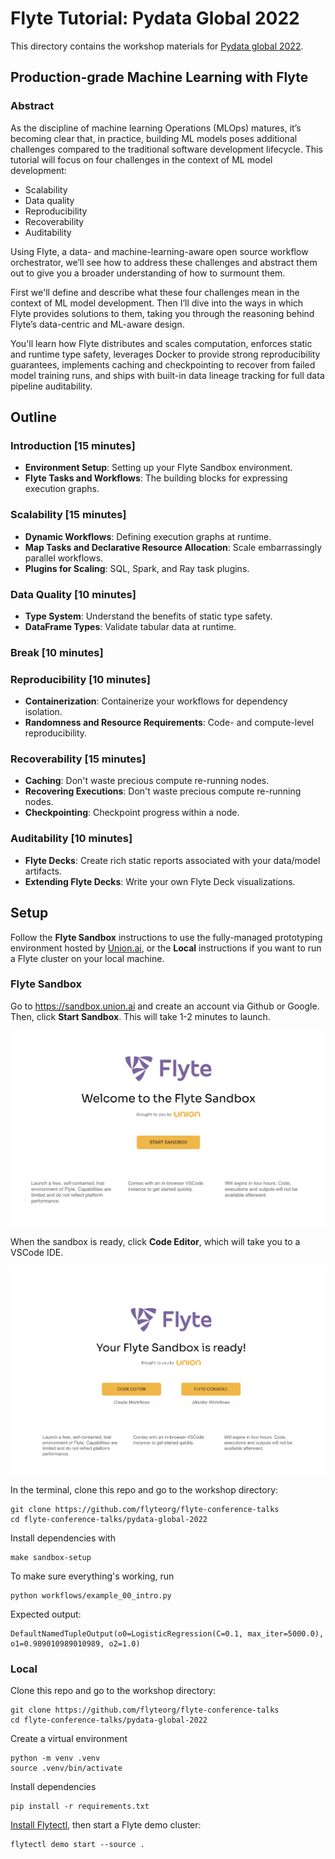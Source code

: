 # Flyte Tutorial: Pydata Global 2022

This directory contains the workshop materials for [Pydata global 2022](https://pydata.org/global2022/).

## Production-grade Machine Learning with Flyte

### Abstract

As the discipline of machine learning Operations (MLOps) matures, it’s becoming
clear that, in practice, building ML models poses additional challenges compared
to the traditional software development lifecycle. This tutorial will focus on
four challenges in the context of ML model development:

- Scalability
- Data quality
- Reproducibility
- Recoverability
- Auditability

Using Flyte, a data- and machine-learning-aware open source workflow orchestrator,
we’ll see how to address these challenges and abstract them out to give you a
broader understanding of how to surmount them.

First we'll define and describe what these four challenges mean in the context
of ML model development. Then I’ll dive into the ways in which Flyte provides
solutions to them, taking you through the reasoning behind Flyte’s data-centric
and ML-aware design.

You'll learn how Flyte distributes and scales computation, enforces static and
runtime type safety, leverages Docker to provide strong reproducibility
guarantees, implements caching and checkpointing to recover from failed model
training runs, and ships with built-in data lineage tracking for full data
pipeline auditability.

## Outline

### Introduction [15 minutes]

- **Environment Setup**: Setting up your Flyte Sandbox environment.
- **Flyte Tasks and Workflows**: The building blocks for expressing execution graphs.

### Scalability [15 minutes]

- **Dynamic Workflows**: Defining execution graphs at runtime.
- **Map Tasks and Declarative Resource Allocation**: Scale embarrassingly parallel workflows.
- **Plugins for Scaling**: SQL, Spark, and Ray task plugins.

### Data Quality [10 minutes]

- **Type System**: Understand the benefits of static type safety.
- **DataFrame Types**: Validate tabular data at runtime.

### Break [10 minutes]

### Reproducibility [10 minutes]

- **Containerization**: Containerize your workflows for dependency isolation.
- **Randomness and Resource Requirements**: Code- and compute-level reproducibility.

### Recoverability [15 minutes]

- **Caching**: Don't waste precious compute re-running nodes.
- **Recovering Executions**: Don't waste precious compute re-running nodes.
- **Checkpointing**: Checkpoint progress within a node.

### Auditability [10 minutes]

- **Flyte Decks**: Create rich static reports associated with your data/model artifacts.
- **Extending Flyte Decks**: Write your own Flyte Deck visualizations.


## Setup

Follow the **Flyte Sandbox** instructions to use the fully-managed prototyping
environment hosted by [Union.ai](https://www.union.ai/), or the **Local**
instructions if you want to run a Flyte cluster on your local machine.

### Flyte Sandbox

Go to https://sandbox.union.ai and create an account via Github or Google. Then,
click **Start Sandbox**. This will take 1-2 minutes to launch.

<img src="static/flyte_sandbox_start.png" alt="flyte sandbox start" width="600"/>


When the sandbox is ready, click **Code Editor**, which will take you to a VSCode IDE.

<img src="static/flyte_sandbox_ready.png" alt="flyte sandbox ready" width="600"/>

In the terminal, clone this repo and go to the workshop directory:

```
git clone https://github.com/flyteorg/flyte-conference-talks
cd flyte-conference-talks/pydata-global-2022
```

Install dependencies with

```
make sandbox-setup
```

To make sure everything's working, run

```
python workflows/example_00_intro.py
```

Expected output:

```
DefaultNamedTupleOutput(o0=LogisticRegression(C=0.1, max_iter=5000.0), o1=0.989010989010989, o2=1.0)
```

### Local

Clone this repo and go to the workshop directory:

```
git clone https://github.com/flyteorg/flyte-conference-talks
cd flyte-conference-talks/pydata-global-2022
```

Create a virtual environment

```
python -m venv .venv
source .venv/bin/activate
```

Install dependencies

```
pip install -r requirements.txt
```

[Install Flytectl](https://docs.flyte.org/projects/flytectl/en/latest/#installation),
then start a Flyte demo cluster:

```
flytectl demo start --source .
```
